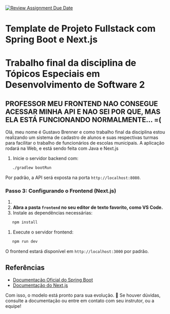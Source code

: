 [![Review Assignment Due Date](https://classroom.github.com/assets/deadline-readme-button-22041afd0340ce965d47ae6ef1cefeee28c7c493a6346c4f15d667ab976d596c.svg)](https://classroom.github.com/a/NOiI5yDS)
# Template de Projeto Fullstack com Spring Boot e Next.js

# Trabalho final da disciplina de Tópicos Especiais em Desenvolvimento de Software 2 


## PROFESSOR MEU FRONTEND NAO CONSEGUE ACESSAR MINHA API E NAO SEI POR QUE, MAS ELA ESTÁ FUNCIONANDO NORMALMENTE... =(

Olá, meu nome é Gustavo Brenner e como trabalho final da disciplina estou realizando um sistema de cadastro de alunos e suas respectivas turmas para facilitar o trabalho de funcionários de escolas municipais.
A aplicação rodará na Web, e está sendo feita com Java e Next.js

1. Inicie o servidor backend com:
``` bash
   ./gradlew bootRun
```
Por padrão, a API será exposta na porta `http://localhost:8080`.

### Passo 3: Configurando o Frontend (Next.js)
1. 
2. **Abra a pasta `frontend` no seu editor de texto favorito, como VS Code.**
2. Instale as dependências necessárias:
``` bash
   npm install
```
1. Execute o servidor frontend:
``` bash
   npm run dev
```
O frontend estará disponível em `http://localhost:3000` por padrão.

## **Referências**
- [Documentação Oficial do Spring Boot](https://spring.io/projects/spring-boot)
- [Documentação do Next.js](https://nextjs.org/docs)

Com isso, o modelo está pronto para sua evolução. 🚀 Se houver dúvidas, consulte a documentação ou entre em contato com seu instrutor, ou a equipe!
